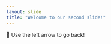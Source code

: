 ```yaml
---
layout: slide
title: "Welcome to our second slide!"
---
```

:smiling_face_with_three_hearts:
Use the left arrow to go back!

